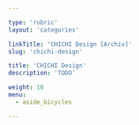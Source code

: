```yaml
---

type: 'rubric'
layout: 'categories'

linkTitle: 'CHICHI Design [Archiv]'
slug: 'chichi-design'

title: 'CHICHI Design'
description: 'TODO'

weight: 10
menu:
  - aside_bicycles

---
```

